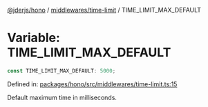 [@jderjs/hono](../../../README.md) / [middlewares/time-limit](../README.md) / TIME\_LIMIT\_MAX\_DEFAULT

# Variable: TIME\_LIMIT\_MAX\_DEFAULT

```ts
const TIME_LIMIT_MAX_DEFAULT: 5000;
```

Defined in: [packages/hono/src/middlewares/time-limit.ts:15](https://github.com/jder-std/hono/blob/872dc1d70f22f648234b4b8c3c6c018dd305b504/packages/hono/src/middlewares/time-limit.ts#L15)

Default maximum time in milliseconds.
